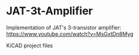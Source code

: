 # JAT-3t-Amplifier


Implementation of JAT's 3-transistor amplifier:
https://www.youtube.com/watch?v=MsGxtDn8Myg


KiCAD project files
